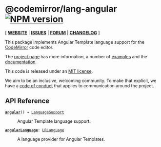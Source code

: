 <!-- NOTE: README.md is generated from src/README.md -->

# @codemirror/lang-angular [![NPM version](https://img.shields.io/npm/v/@codemirror/lang-angular.svg)](https://www.npmjs.org/package/@codemirror/lang-angular)

[ [**WEBSITE**](https://codemirror.net/6/) | [**ISSUES**](https://github.com/codemirror/dev/issues) | [**FORUM**](https://discuss.codemirror.net/c/next/) | [**CHANGELOG**](https://github.com/codemirror/lang-angular/blob/main/CHANGELOG.md) ]

This package implements Angular Template language support for the
[CodeMirror](https://codemirror.net/6/) code editor.

The [project page](https://codemirror.net/6/) has more information, a
number of [examples](https://codemirror.net/6/examples/) and the
[documentation](https://codemirror.net/6/docs/).

This code is released under an
[MIT license](https://github.com/codemirror/lang-json/tree/main/LICENSE).

We aim to be an inclusive, welcoming community. To make that explicit,
we have a [code of
conduct](http://contributor-covenant.org/version/1/1/0/) that applies
to communication around the project.

## API Reference

<dl>
<dt id="user-content-angular">
  <code><strong><a href="#user-content-angular">angular</a></strong>() → <a href="https://codemirror.net/docs/ref#language.LanguageSupport">LanguageSupport</a></code></dt>

<dd><p>Angular Template language support.</p>
</dd>
<dt id="user-content-angularlanguage">
  <code><strong><a href="#user-content-angularlanguage">angularLanguage</a></strong>: <a href="https://codemirror.net/docs/ref#language.LRLanguage">LRLanguage</a></code></dt>

<dd><p>A language provider for Angular Templates.</p>
</dd>
</dl>
